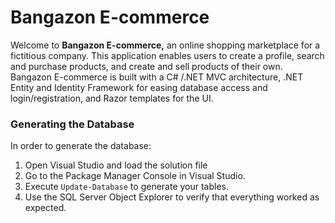 # Bangazon E-commerce
Welcome to **Bangazon E-commerce,** an online shopping marketplace for a fictitious company. This application enables users to create a profile, search and purchase products, and create and sell products of their own. Bangazon E-commerce is built with a C# /.NET MVC architecture, .NET Entity and Identity Framework for easing database access and login/registration, and Razor templates for the UI.

### Generating the Database

In order to generate the database:

1. Open Visual Studio and load the solution file
1. Go to the Package Manager Console in Visual Studio.
1. Execute `Update-Database` to generate your tables.
1. Use the SQL Server Object Explorer to verify that everything worked as expected.
